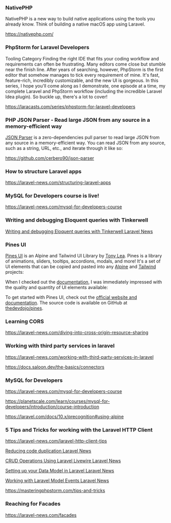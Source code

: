 
###  NativePHP
NativePHP is a new way to build native applications using the tools you already know. Think of building a native macOS app using Laravel.

https://nativephp.com/

### PhpStorm for Laravel Developers

Tooling Category
Finding the right IDE that fits your coding workflow and requirements can often be frustrating. Many editors come close but stumble near the finish line. After years of searching, however, PhpStorm is the first editor that somehow manages to tick every requirement of mine. It's fast, feature-rich, incredibly customizable, and the new UI is gorgeous.
In this series, I hope you'll come along as I demonstrate, one episode at a time, my complete Laravel and PhpStorm workflow (including the incredible Laravel Idea plugin). So buckle up, there's a lot to cover!

https://laracasts.com/series/phpstorm-for-laravel-developers


### PHP JSON Parser - Read large JSON from any source in a memory-efficient way

[JSON Parser](https://github.com/cerbero90/json-parser) is a zero-dependencies pull parser to read large JSON from any source in a memory-efficient way. You can read JSON from any source, such as a string, URL, etc., and iterate through it like so:

https://github.com/cerbero90/json-parser



### How to structure Laravel apps

https://laravel-news.com/structuring-laravel-apps


### MySQL for Developers course is live! 

https://laravel-news.com/mysql-for-developers-course


### Writing and debugging Eloquent queries with Tinkerwell

[Writing and debugging Eloquent queries with Tinkerwell  Laravel News](https://laravel-news.com/writing-and-debugging-eloquent-queries-with-tinkerwell)



### Pines UI

[Pines UI](https://devdojo.com/pines) is an Alpine and Tailwind UI Library by [Tony Lea](https://twitter.com/tnylea). Pines is a library of animations, sliders, tooltips, accordions, modals, and more! It's a set of UI elements that can be copied and pasted into any [Alpine](https://alpinejs.dev/) and [Tailwind](https://tailwindcss.com/) projects:

When I checked out the [documentation](https://devdojo.com/pines/docs/introduction), I was immediately impressed with the quality and quantity of UI elements available:

To get started with Pines UI, check out the [official website and documentation](https://devdojo.com/pines). The source code is available on GitHub at [thedevdojo/pines](https://github.com/thedevdojo/pines).



### Learning CORS

https://laravel-news.com/diving-into-cross-origin-resource-sharing



### Working with third party services in laravel

https://laravel-news.com/working-with-third-party-services-in-laravel

https://docs.saloon.dev/the-basics/connectors



### MySQL for Developers

https://laravel-news.com/mysql-for-developers-course

https://planetscale.com/learn/courses/mysql-for-developers/introduction/course-introduction




https://laravel.com/docs/10.x/precognition#using-alpine



### 5 Tips and Tricks for working with the Laravel HTTP Client

https://laravel-news.com/laravel-http-client-tips




[Reducing code duplication  Laravel News](https://laravel-news.com/leaning-on-artisan)

[CRUD Operations Using Laravel Livewire  Laravel News](https://laravel-news.com/crud-operations-using-laravel-livewire)


[Setting up your Data Model in Laravel  Laravel News](https://laravel-news.com/data-model)

[Working with Laravel Model Events  Laravel News](https://laravel-news.com/working-with-laravel-model-events)



https://masteringphpstorm.com/tips-and-tricks





### Reaching for Facades

https://laravel-news.com/facades











